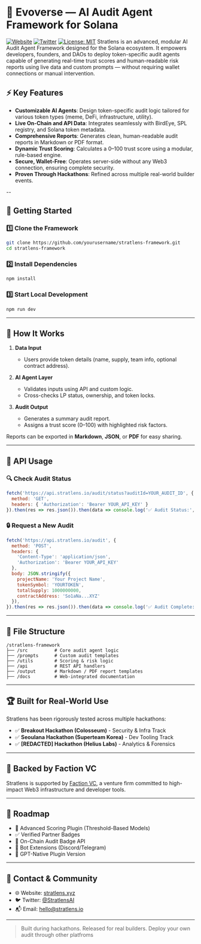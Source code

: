 # 🧠 Evoverse — AI Audit Agent Framework for Solana
[![Website](https://img.shields.io/badge/Website-stratlens.xyz-blue)](https://stratlens.xyz)
[![Twitter](https://img.shields.io/badge/Twitter-@StratlensAI-1DA1F2?logo=twitter)](https://x.com/StratlensAI)
[![License: MIT](https://img.shields.io/badge/License-MIT-yellow.svg)](LICENSE)
Stratlens is an advanced, modular AI Audit Agent Framework designed for the Solana ecosystem. It empowers developers, founders, and DAOs to deploy token-specific audit agents capable of generating real-time trust scores and human-readable risk reports using live data and custom prompts — without requiring wallet connections or manual intervention.
## ⚡ Key Features

* **Customizable AI Agents**: Design token-specific audit logic tailored for various token types (meme, DeFi, infrastructure, utility).
* **Live On-Chain and API Data**: Integrates seamlessly with BirdEye, SPL registry, and Solana token metadata.
* **Comprehensive Reports**: Generates clean, human-readable audit reports in Markdown or PDF format.
* **Dynamic Trust Scoring**: Calculates a 0–100 trust score using a modular, rule-based engine.
* **Secure, Wallet-Free**: Operates server-side without any Web3 connection, ensuring complete security.
* **Proven Through Hackathons**: Refined across multiple real-world builder events.

--

## 🚀 Getting Started

### 1️⃣ Clone the Framework

```bash
git clone https://github.com/yourusername/stratlens-framework.git
cd stratlens-framework
```

### 2️⃣ Install Dependencies

```bash
npm install
```

### 3️⃣ Start Local Development

```bash
npm run dev
```

---

## 🧪 How It Works

1. **Data Input**

   * Users provide token details (name, supply, team info, optional contract address).
2. **AI Agent Layer**

   * Validates inputs using API and custom logic.
   * Cross-checks LP status, ownership, and token locks.
3. **Audit Output**

   * Generates a summary audit report.
   * Assigns a trust score (0–100) with highlighted risk factors.

Reports can be exported in **Markdown**, **JSON**, or **PDF** for easy sharing.

---

## 🔧 API Usage

### 🔍 Check Audit Status

```javascript
fetch('https://api.stratlens.io/audit/status?auditId=YOUR_AUDIT_ID', {
  method: 'GET',
  headers: { 'Authorization': 'Bearer YOUR_API_KEY' }
}).then(res => res.json()).then(data => console.log('✅ Audit Status:', data));
```

### 🔒 Request a New Audit

```javascript
fetch('https://api.stratlens.io/audit', {
  method: 'POST',
  headers: {
    'Content-Type': 'application/json',
    'Authorization': 'Bearer YOUR_API_KEY'
  },
  body: JSON.stringify({
    projectName: 'Your Project Name',
    tokenSymbol: 'YOURTOKEN',
    totalSupply: 1000000000,
    contractAddress: 'So1aNa...XYZ'
  }),
}).then(res => res.json()).then(data => console.log('✅ Audit Complete:', data));
```

---

## 🧩 File Structure

```plaintext
/stratlens-framework
├── /src          # Core audit agent logic
├── /prompts      # Custom audit templates
├── /utils        # Scoring & risk logic
├── /api          # REST API handlers
├── /output       # Markdown / PDF report templates
├── /docs         # Web-integrated documentation
```

---

## 🏆 Built for Real-World Use

Stratlens has been rigorously tested across multiple hackathons:

* ✅ **Breakout Hackathon (Colosseum)** - Security & Infra Track
* ✅ **Seoulana Hackathon (Superteam Korea)** - Dev Tooling Track
* ✅ **\[REDACTED] Hackathon (Helius Labs)** - Analytics & Forensics

---

## 💼 Backed by Faction VC

Stratlens is supported by [Faction VC](https://faction.vc), a venture firm committed to high-impact Web3 infrastructure and developer tools.

---

## 🔭 Roadmap

* 🔁 Advanced Scoring Plugin (Threshold-Based Models)
* ✅ Verified Partner Badges
* 💬 On-Chain Audit Badge API
* 🤖 Bot Extensions (Discord/Telegram)
* 🧠 GPT-Native Plugin Version

---

## 📩 Contact & Community

* 🌐 Website: [stratlens.xyz](https://stratlens.xyz)
* 🐦 Twitter: [@StratlensAI](https://x.com/StratlensAI)
* 📬 Email: [hello@stratlens.io](mailto:hello@stratlens.io)

---

> Built during hackathons. Released for real builders.
> Deploy your own audit through other platfroms

